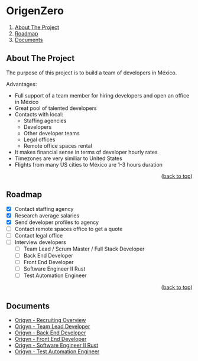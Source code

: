 # OrigenZero

<!-- TABLE OF CONTENTS -->
 <ol>
    <li><a href="#about-the-project">About The Project</a></li> 
    <li><a href="#roadmap">Roadmap</a></li>
    <li><a href="#documents">Documents</a></li>
  </ol>

<!-- ABOUT THE PROJECT -->

## About The Project

The purpose of this project is to build a team of developers in México.

Advantages:

- Full support of a team member for hiring developers and open an office in México
- Great pool of talented developers
- Contacts with local:
  - Staffing agencies
  - Developers
  - Other developer teams
  - Legal offices
  - Remote office spaces rental
- It makes financial sense in terms of developer hourly rates
- Timezones are very similiar to United States
- Flights from many US cities to México are 1-3 hours duration

<p align="right">(<a href="#top">back to top</a>)</p>

<!-- ROADMAP -->

## Roadmap

- [x] Contact staffing agency
- [x] Research average salaries
- [x] Send developer profiles to agency
- [ ] Contact remote spaces office to get a quote
- [ ] Contact legal office
- [ ] Interview developers
  - [ ] Team Lead / Scrum Master / Full Stack Developer
  - [ ] Back End Developer
  - [ ] Front End Developer
  - [ ] Software Engineer II Rust
  - [ ] Test Automation Engineer

<p align="right">(<a href="#top">back to top</a>)</p>

## Documents

- [Origyn - Recruiting Overview](https://github.com/ferMartz/origenzero/blob/main/origyn-recruiting-overview.md)
- [Origyn - Team Lead Developer](https://github.com/ferMartz/origenzero/blob/main/origyn-team-lead-developer.md)
- [Origyn - Back End Developer](https://github.com/ferMartz/origenzero/blob/main/origyn-back-end-developer.md)
- [Origyn - Front End Developer](https://github.com/ferMartz/origenzero/blob/main/origyn-front-end-developer.md)
- [Origyn - Software Engineer II Rust](https://github.com/ferMartz/origenzero/blob/main/origyn-software-engineer-II-rust.md)
- [Origyn - Test Automation Engineer](https://github.com/ferMartz/origenzero/blob/main/origyn-test-automation-engineer.md)
